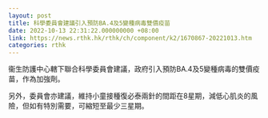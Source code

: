 ```yaml
---
layout: post
title: 科學委員會建議引入預防BA.4及5變種病毒雙價疫苗
date: 2022-10-13 22:31:22.000000000 +08:00
link: https://news.rthk.hk/rthk/ch/component/k2/1670867-20221013.htm
categories: rthk
---
```


衞生防護中心轄下聯合科學委員會建議，政府引入預防BA.4及5變種病毒的雙價疫苗，作為加強劑。

另外，委員會亦建議，維持小童接種復必泰兩針的間距在8星期，減低心肌炎的風險，但如有特別需要，可縮短至最少三星期。
